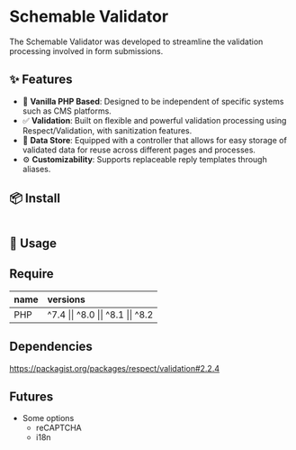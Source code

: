 
# Schemable Validator

The Schemable Validator was developed to streamline the validation processing involved in form submissions.

## ✨ Features

- 🍨 **Vanilla PHP Based**: Designed to be independent of specific systems such as CMS platforms.
- ✅ **Validation**: Built on flexible and powerful validation processing using Respect/Validation, with sanitization features.
- 📂 **Data Store**: Equipped with a controller that allows for easy storage of validated data for reuse across different pages and processes.
- ⚙️ **Customizability**: Supports replaceable reply templates through aliases.

## 📦 Install

```shell
```

## 🐣 Usage


## Require

| name | versions |
|:--|:--|
| PHP | ^7.4 \|\| ^8.0 \|\| ^8.1 \|\| ^8.2 |

## Dependencies
https://packagist.org/packages/respect/validation#2.2.4

## Futures
- Some options
  - reCAPTCHA
  - i18n
